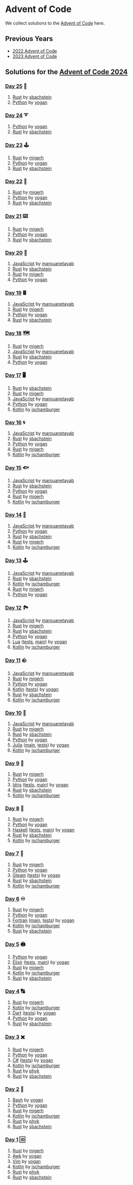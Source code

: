 # Advent of Code

We collect solutions to the [Advent of Code](https://adventofcode.com/) here.

## Previous Years

- [2022 Advent of Code](2022.md)
- [2023 Advent of Code](2023.md)

## Solutions for the [Advent of Code 2024](https://adventofcode.com/2024)


### [Day 25](https://adventofcode.com/2024/day/25) 🔑

1. [Rust](https://github.com/sbachstein/advent-of-code-2024/tree/main/day-25/src) by [sbachstein]
1. [Python](https://github.com/yogan/advent-of-code/blob/main/2024/day-25-python/aoc.py) by [yogan]

### [Day 24](https://adventofcode.com/2024/day/24) ➰

1. [Python](https://github.com/yogan/advent-of-code/blob/main/2024/day-24-python/aoc.py) by [yogan]
1. [Rust](https://github.com/sbachstein/advent-of-code-2024/tree/main/day-24/src) by [sbachstein]

### [Day 23](https://adventofcode.com/2024/day/23) 🕹️

1. [Rust](https://github.com/migerh/aoc-2024/blob/main/src/day23/mod.rs) by [migerh]
1. [Python](https://github.com/yogan/advent-of-code/blob/main/2024/day-23-python/aoc.py) by [yogan]
1. [Rust](https://github.com/sbachstein/advent-of-code-2024/tree/main/day-23/src) by [sbachstein]

### [Day 22](https://adventofcode.com/2024/day/22) 🍌

1. [Rust](https://github.com/migerh/aoc-2024/blob/main/src/day22/mod.rs) by [migerh]
1. [Python](https://github.com/yogan/advent-of-code/blob/main/2024/day-22-python/aoc.py) by [yogan]
1. [Rust](https://github.com/sbachstein/advent-of-code-2024/tree/main/day-22/src) by [sbachstein]

### [Day 21](https://adventofcode.com/2024/day/21) ⌨️

1. [Rust](https://github.com/migerh/aoc-2024/blob/main/src/day21/mod.rs) by [migerh]
1. [Python](https://github.com/yogan/advent-of-code/blob/main/2024/day-21-python/aoc.py) by [yogan]
1. [Rust](https://github.com/sbachstein/advent-of-code-2024/tree/main/day-21/src) by [sbachstein]

### [Day 20](https://adventofcode.com/2024/day/20) 🏁

1. [JavaScript](https://github.com/marouanetayab/Advent_of_Code_2024/blob/main/Day20/solution.js) by [marouanetayab]
1. [Rust](https://github.com/sbachstein/advent-of-code-2024/tree/main/day-20/src) by [sbachstein]
1. [Rust](https://github.com/migerh/aoc-2024/blob/main/src/day20/mod.rs) by [migerh]
1. [Python](https://github.com/yogan/advent-of-code/blob/main/2024/day-20-python/aoc.py) by [yogan]

### [Day 19](https://adventofcode.com/2024/day/19) 𖡴

1. [JavaScript](https://github.com/marouanetayab/Advent_of_Code_2024/blob/main/Day19/solution.js) by [marouanetayab]
1. [Rust](https://github.com/migerh/aoc-2024/blob/main/src/day19/mod.rs) by [migerh]
1. [Python](https://github.com/yogan/advent-of-code/blob/main/2024/day-19-python/aoc.py) by [yogan]
1. [Rust](https://github.com/sbachstein/advent-of-code-2024/tree/main/day-19/src) by [sbachstein]

### [Day 18](https://adventofcode.com/2024/day/18) 🗺️

1. [Rust](https://github.com/migerh/aoc-2024/blob/main/src/day18/mod.rs) by [migerh]
1. [JavaScript](https://github.com/marouanetayab/Advent_of_Code_2024/blob/main/Day18/solution.js) by [marouanetayab]
1. [Rust](https://github.com/sbachstein/advent-of-code-2024/tree/main/day-18/src) by [sbachstein]
1. [Python](https://github.com/yogan/advent-of-code/blob/main/2024/day-18-python/aoc.py) by [yogan]

### [Day 17](https://adventofcode.com/2024/day/17) 🖥️

1. [Rust](https://github.com/sbachstein/advent-of-code-2024/tree/main/day-17/src) by [sbachstein]
1. [Rust](https://github.com/migerh/aoc-2024/blob/main/src/day17/mod.rs) by [migerh]
1. [JavaScript](https://github.com/marouanetayab/Advent_of_Code_2024/blob/main/Day17/solution.js) by [marouanetayab]
1. [Python](https://github.com/yogan/advent-of-code/blob/main/2024/day-17-python/aoc.py) by [yogan]
1. [Kotlin](https://github.com/jschamburger/advent-of-code-2024/blob/main/src/Day17.kt) by [jschamburger]

### [Day 16](https://adventofcode.com/2024/day/16) 🌀

1. [JavaScript](https://github.com/marouanetayab/Advent_of_Code_2024/blob/main/Day16/solution.js) by [marouanetayab]
1. [Rust](https://github.com/sbachstein/advent-of-code-2024/tree/main/day-16/src) by [sbachstein]
1. [Python](https://github.com/yogan/advent-of-code/blob/main/2024/day-16-python/aoc.py) by [yogan]
1. [Rust](https://github.com/migerh/aoc-2024/blob/main/src/day16/mod.rs) by [migerh]
1. [Kotlin](https://github.com/jschamburger/advent-of-code-2024/blob/main/src/Day16.kt) by [jschamburger]

### [Day 15](https://adventofcode.com/2024/day/15) 🐟

1. [JavaScript](https://github.com/marouanetayab/Advent_of_Code_2024/blob/main/Day15/solution.js) by [marouanetayab]
1. [Rust](https://github.com/sbachstein/advent-of-code-2024/tree/main/day-15/src) by [sbachstein]
1. [Python](https://github.com/yogan/advent-of-code/blob/main/2024/day-15-python/aoc.py) by [yogan]
1. [Rust](https://github.com/migerh/aoc-2024/blob/main/src/day15/mod.rs) by [migerh]
1. [Kotlin](https://github.com/jschamburger/advent-of-code-2024/blob/main/src/Day15.kt) by [jschamburger]

### [Day 14](https://adventofcode.com/2024/day/14) 🤖

1. [JavaScript](https://github.com/marouanetayab/Advent_of_Code_2024/blob/main/Day14/solution.js) by [marouanetayab]
1. [Python](https://github.com/yogan/advent-of-code/blob/main/2024/day-14-python/aoc.py) by [yogan]
1. [Rust](https://github.com/sbachstein/advent-of-code-2024/tree/main/day-14/src) by [sbachstein]
1. [Rust](https://github.com/migerh/aoc-2024/blob/main/src/day14/mod.rs) by [migerh]
1. [Kotlin](https://github.com/jschamburger/advent-of-code-2024/blob/main/src/Day14.kt) by [jschamburger]

### [Day 13](https://adventofcode.com/2024/day/13) 🕹

1. [JavaScript](https://github.com/marouanetayab/Advent_of_Code_2024/blob/main/Day13/solution.js) by [marouanetayab]
1. [Rust](https://github.com/sbachstein/advent-of-code-2024/tree/main/day-13/src) by [sbachstein]
1. [Kotlin](https://github.com/jschamburger/advent-of-code-2024/blob/main/src/Day13.kt) by [jschamburger]
1. [Rust](https://github.com/migerh/aoc-2024/blob/main/src/day13/mod.rs) by [migerh]
1. [Python](https://github.com/yogan/advent-of-code/blob/main/2024/day-13-python/aoc.py) by [yogan]

### [Day 12](https://adventofcode.com/2024/day/12) 🏞️

1. [JavaScript](https://github.com/marouanetayab/Advent_of_Code_2024/blob/main/Day12/solution.js) by [marouanetayab]
1. [Rust](https://github.com/migerh/aoc-2024/blob/main/src/day12/mod.rs) by [migerh]
1. [Rust](https://github.com/sbachstein/advent-of-code-2024/tree/main/day-12/src) by [sbachstein]
1. [Python](https://github.com/yogan/advent-of-code/blob/main/2024/day-12-python/aoc.py) by [yogan]
1. [Lua](https://github.com/yogan/advent-of-code/blob/main/2024/day-12-lua/aoc.lua) ([tests](https://github.com/yogan/advent-of-code/blob/main/2024/day-12-lua/aoc_spec.lua), [main](https://github.com/yogan/advent-of-code/blob/main/2024/day-12-lua/main.lua)) by [yogan]
1. [Kotlin](https://github.com/jschamburger/advent-of-code-2024/blob/main/src/Day12.kt) by [jschamburger]

### [Day 11](https://adventofcode.com/2024/day/11) 🪨

1. [JavaScript](https://github.com/marouanetayab/Advent_of_Code_2024/blob/main/Day11/solution.js) by [marouanetayab]
1. [Rust](https://github.com/migerh/aoc-2024/blob/main/src/day11/mod.rs) by [migerh]
1. [Python](https://github.com/yogan/advent-of-code/blob/main/2024/day-11-python/aoc.py) by [yogan]
1. [Kotlin](https://github.com/yogan/advent-of-code/blob/main/2024/day-11-kotlin/app/src/main/kotlin/aoc/App.kt) ([tests](https://github.com/yogan/advent-of-code/blob/main/2024/day-11-kotlin/app/src/test/kotlin/aoc/AppTest.kt)) by [yogan]
1. [Rust](https://github.com/sbachstein/advent-of-code-2024/tree/main/day-11/src) by [sbachstein]
1. [Kotlin](https://github.com/jschamburger/advent-of-code-2024/blob/main/src/Day11.kt) by [jschamburger]

### [Day 10](https://adventofcode.com/2024/day/10) 🌋

1. [JavaScript](https://github.com/marouanetayab/Advent_of_Code_2024/blob/main/Day10/solution.js) by [marouanetayab]
1. [Rust](https://github.com/migerh/aoc-2024/blob/main/src/day10/mod.rs) by [migerh]
1. [Rust](https://github.com/sbachstein/advent-of-code-2024/tree/main/day-10/src) by [sbachstein]
1. [Python](https://github.com/yogan/advent-of-code/blob/main/2024/day-10-python/aoc.py) by [yogan]
1. [Julia](https://github.com/yogan/advent-of-code/blob/main/2024/day-10-julia/src/AoC.jl) ([main](https://github.com/yogan/advent-of-code/blob/main/2024/day-10-julia/src/main.jl), [tests](https://github.com/yogan/advent-of-code/blob/main/2024/day-10-julia/test/runtests.jl)) by [yogan]
1. [Kotlin](https://github.com/jschamburger/advent-of-code-2024/blob/main/src/Day10.kt) by [jschamburger]

### [Day 9](https://adventofcode.com/2024/day/9) 💾

1. [Rust](https://github.com/migerh/aoc-2024/blob/main/src/day09/mod.rs) by [migerh]
1. [Python](https://github.com/yogan/advent-of-code/blob/main/2024/day-09-python/aoc.py) by [yogan]
1. [Idris](https://github.com/yogan/advent-of-code/blob/main/2024/day-09-idris2/AoC.idr) ([tests](https://github.com/yogan/advent-of-code/blob/main/2024/day-09-idris2/Tests.idr), [main](https://github.com/yogan/advent-of-code/blob/main/2024/day-09-idris2/Main.idr)) by [yogan]
1. [Rust](https://github.com/sbachstein/advent-of-code-2024/tree/main/day-09/src) by [sbachstein]
1. [Kotlin](https://github.com/jschamburger/advent-of-code-2024/blob/main/src/Day09.kt) by [jschamburger]

### [Day 8](https://adventofcode.com/2024/day/8) 📡

1. [Rust](https://github.com/migerh/aoc-2024/blob/main/src/day08/mod.rs) by [migerh]
1. [Python](https://github.com/yogan/advent-of-code/blob/main/2024/day-08-python/aoc.py) by [yogan]
1. [Haskell](https://github.com/yogan/advent-of-code/blob/main/2024/day-08-haskell/src/Lib.hs) ([tests](https://github.com/yogan/advent-of-code/blob/main/2024/day-08-haskell/test/Spec.hs), [main](https://github.com/yogan/advent-of-code/blob/main/2024/day-08-haskell/app/Main.hs)) by [yogan]
1. [Rust](https://github.com/sbachstein/advent-of-code-2024/tree/main/day-08/src) by [sbachstein]
1. [Kotlin](https://github.com/jschamburger/advent-of-code-2024/blob/main/src/Day08.kt) by [jschamburger]

### [Day 7](https://adventofcode.com/2024/day/7) 🌉

1. [Rust](https://github.com/migerh/aoc-2024/blob/main/src/day07/mod.rs) by [migerh]
1. [Python](https://github.com/yogan/advent-of-code/blob/main/2024/day-07-python/aoc.py) by [yogan]
1. [Gleam](https://github.com/yogan/advent-of-code/blob/main/2024/day-07-gleam/src/aoc.gleam) ([tests](https://github.com/yogan/advent-of-code/blob/main/2024/day-07-gleam/test/aoc_test.gleam)) by [yogan]
1. [Rust](https://github.com/sbachstein/advent-of-code-2024/tree/main/day-07/src) by [sbachstein]
1. [Kotlin](https://github.com/jschamburger/advent-of-code-2024/blob/main/src/Day07.kt) by [jschamburger]

### [Day 6](https://adventofcode.com/2024/day/6) ♾️

1. [Rust](https://github.com/migerh/aoc-2024/blob/main/src/day06/mod.rs) by [migerh]
1. [Python](https://github.com/yogan/advent-of-code/blob/main/2024/day-06-python/aoc.py) by [yogan]
1. [Fortran](https://github.com/yogan/advent-of-code/blob/main/2024/day-06-fortran/aoc.f90) ([main](https://github.com/yogan/advent-of-code/blob/main/2024/day-06-fortran/main.f90), [tests](https://github.com/yogan/advent-of-code/blob/main/2024/day-06-fortran/tests.f90)) by [yogan]
1. [Kotlin](https://github.com/jschamburger/advent-of-code-2024/blob/main/src/Day06.kt) by [jschamburger]
1. [Rust](https://github.com/sbachstein/advent-of-code-2024/tree/main/day-06/src) by [sbachstein]

### [Day 5](https://adventofcode.com/2024/day/5) 🖨️

1. [Python](https://github.com/yogan/advent-of-code/blob/main/2024/day-05-python/aoc.py) by [yogan]
1. [Elixir](https://github.com/yogan/advent-of-code/blob/main/2024/day-05-elixir/lib/aoc.ex) ([tests](https://github.com/yogan/advent-of-code/blob/main/2024/day-05-elixir/test/aoc_test.exs), [main](https://github.com/yogan/advent-of-code/blob/main/2024/day-05-elixir/lib/main.ex)) by [yogan]
1. [Rust](https://github.com/migerh/aoc-2024/blob/main/src/day05/mod.rs) by [migerh]
1. [Kotlin](https://github.com/jschamburger/advent-of-code-2024/blob/main/src/Day05.kt) by [jschamburger]
1. [Rust](https://github.com/sbachstein/advent-of-code-2024/tree/main/day-05/src) by [sbachstein]

### [Day 4](https://adventofcode.com/2024/day/4) 🔠

1. [Rust](https://github.com/migerh/aoc-2024/blob/main/src/day04/mod.rs) by [migerh]
1. [Kotlin](https://github.com/jschamburger/advent-of-code-2024/blob/main/src/Day04.kt) by [jschamburger]
1. [Dart](https://github.com/yogan/advent-of-code/blob/main/2024/day-04-dart/lib/aoc.dart) ([tests](https://github.com/yogan/advent-of-code/blob/main/2024/day-04-dart/test/aoc_test.dart)) by [yogan]
1. [Python](https://github.com/yogan/advent-of-code/blob/main/2024/day-04-python/aoc.py) by [yogan]
1. [Rust](https://github.com/sbachstein/advent-of-code-2024/tree/main/day-04/src) by [sbachstein]

### [Day 3](https://adventofcode.com/2024/day/3) ️✖️

1. [Rust](https://github.com/migerh/aoc-2024/blob/main/src/day03/mod.rs) by [migerh]
1. [Python](https://github.com/yogan/advent-of-code/blob/main/2024/day-03-python/aoc.py) by [yogan]
1. [C#](https://github.com/yogan/advent-of-code/blob/main/2024/day-03-csharp/AoC.cs) ([tests](https://github.com/yogan/advent-of-code/blob/main/2024/day-03-csharp/AoCTests.cs)) by [yogan]
1. [Kotlin](https://github.com/jschamburger/advent-of-code-2024/blob/main/src/Day03.kt) by [jschamburger]
1. [Rust](https://github.com/phyk/advent-of-code-2024/blob/main/src/bin/03.rs) by [phyk]
1. [Rust](https://github.com/sbachstein/advent-of-code-2024/tree/main/day-03/src) by [sbachstein]

### [Day 2](https://adventofcode.com/2024/day/2) ️🔴

1. [Bash](https://github.com/yogan/advent-of-code/blob/main/2024/day-02-bash/aoc.bash) by [yogan]
1. [Python](https://github.com/yogan/advent-of-code/blob/main/2024/day-02-python/aoc.py) by [yogan]
1. [Rust](https://github.com/migerh/aoc-2024/blob/main/src/day02/mod.rs) by [migerh]
1. [Kotlin](https://github.com/jschamburger/advent-of-code-2024/blob/main/src/Day02.kt) by [jschamburger]
1. [Rust](https://github.com/phyk/advent-of-code-2024/blob/main/src/bin/02.rs) by [phyk]
1. [Rust](https://github.com/sbachstein/advent-of-code-2024/tree/main/day-02/src) by [sbachstein]

### [Day 1](https://adventofcode.com/2024/day/1) ️🆔

1. [Rust](https://github.com/migerh/aoc-2024/blob/main/src/day01/mod.rs) by [migerh]
1. [Awk](https://github.com/yogan/advent-of-code/blob/main/2024/day-01-awk/aoc.awk) by [yogan]
1. [Vim](https://github.com/yogan/advent-of-code/blob/main/vim/2024/day-01/aoc.vim) by [yogan]
1. [Kotlin](https://github.com/jschamburger/advent-of-code-2024/blob/main/src/Day01.kt) by [jschamburger]
1. [Rust](https://github.com/phyk/advent-of-code-2024/blob/main/src/bin/01.rs) by [phyk]
1. [Rust](https://github.com/sbachstein/advent-of-code-2024/tree/main/day-01/src) by [sbachstein]
   

[migerh]: https://github.com/migerh
[yogan]: https://github.com/yogan
[jschamburger]: https://github.com/jschamburger
[phyk]: https://github.com/phyk
[sbachstein]: https://github.com/sbachstein
[marouanetayab]: https://github.com/marouanetayab
